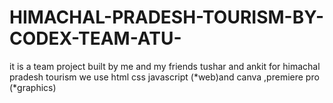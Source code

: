 # HIMACHAL-PRADESH-TOURISM-BY-CODEX-TEAM-ATU-
it is a team project built by me and my friends tushar and ankit for  himachal pradesh tourism we use html css javascript (*web)and canva ,premiere pro (*graphics)
